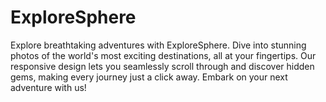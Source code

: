 # ExploreSphere
Explore breathtaking adventures with ExploreSphere. Dive into stunning photos of the world's most exciting destinations, all at your fingertips. Our responsive design lets you seamlessly scroll through and discover hidden gems, making every journey just a click away. Embark on your next adventure with us!
